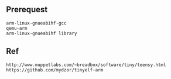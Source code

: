 ## Prerequest                                                                                                   
	arm-linux-gnueabihf-gcc
	qemu-arm
	arm-linux-gnueabihf library

## Ref
	http://www.muppetlabs.com/~breadbox/software/tiny/teensy.html
	https://github.com/mydzor/tinyelf-arm
